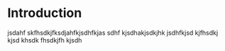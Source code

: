 # Introduction

jsdahf skfhsdkjfksdjahfkjsdhfkjas sdhf kjsdhakjsdkjhk jsdhfkjsd kjfhsdkj kjsd khsdk fhsdkjfh kjsdh
